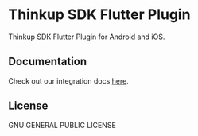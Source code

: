 # Thinkup SDK Flutter Plugin
Thinkup SDK Flutter Plugin for Android and iOS.

## Documentation
Check out our integration docs [here](https://newdocs.toponad.com/docs/flutter).

## License
GNU GENERAL PUBLIC LICENSE
